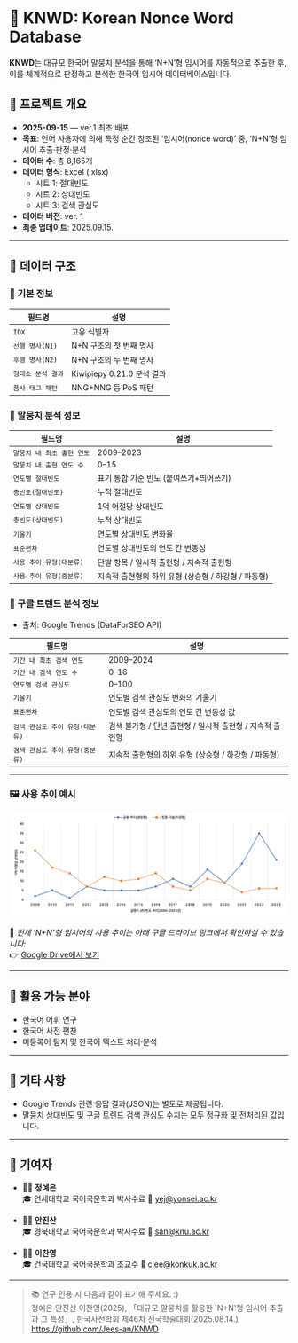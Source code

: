 # 🧬 KNWD: Korean Nonce Word Database

**KNWD**는 대규모 한국어 말뭉치 분석을 통해 ‘N+N’형 임시어를 자동적으로 추출한 후, 이를 체계적으로 판정하고 분석한 한국어 임시어 데이터베이스입니다.

## 📌 프로젝트 개요

- **2025-09-15** — ver.1 최초 배포
- **목표**: 언어 사용자에 의해 특정 순간 창조된 ‘임시어(nonce word)’ 중, ‘N+N’형 임시어 추출·판정·분석
- **데이터 수**: 총 8,165개
- **데이터 형식**: Excel (.xlsx)
  - 시트 1: 절대빈도
  - 시트 2: 상대빈도
  - 시트 3: 검색 관심도
- **데이터 버전**: ver. 1
- **최종 업데이트**: 2025.09.15.

---

## 🧾 데이터 구조

### 🔹 기본 정보
| 필드명 | 설명 |
|--------|------|
| `IDX` | 고유 식별자 |
| `선행 명사(N1)` | N+N 구조의 첫 번째 명사 |
| `후행 명사(N2)` | N+N 구조의 두 번째 명사 |
| `형태소 분석 결과` | Kiwipiepy 0.21.0 분석 결과 |
| `품사 태그 패턴` | NNG+NNG 등 PoS 패턴 |

### 🔹 말뭉치 분석 정보
| 필드명 | 설명 |
|--------|------|
| `말뭉치 내 최초 출현 연도` | 2009–2023 |
| `말뭉치 내 출현 연도 수` | 0–15 |
| `연도별 절대빈도` | 표기 통합 기준 빈도 (붙여쓰기+띄어쓰기) |
| `총빈도(절대빈도)` | 누적 절대빈도 |
| `연도별 상대빈도` | 1억 어절당 상대빈도 |
| `총빈도(상대빈도)` | 누적 상대빈도 |
| `기울기` | 연도별 상대빈도 변화율 |
| `표준편차` | 연도별 상대빈도의 연도 간 변동성 |
| `사용 추이 유형(대분류)` | 단발 항목 / 일시적 출현형 / 지속적 출현형 |
| `사용 추이 유형(중분류)` | 지속적 출현형의 하위 유형 (상승형 / 하강형 / 파동형) |

### 🔹 구글 트렌드 분석 정보

- 출처: Google Trends (DataForSEO API)

| 필드명 | 설명 |
|--------|------|
| `기간 내 최초 검색 연도` | 2009–2024 |
| `기간 내 검색 연도 수` | 0–16 |
| `연도별 검색 관심도` | 0–100 |
| `기울기` | 연도별 검색 관심도 변화의 기울기 |
| `표준편차` | 연도별 검색 관심도의 연도 간 변동성 값 |
| `검색 관심도 추이 유형(대분류)` | 검색 불가형 / 단년 출현형 / 일시적 출현형 / 지속적 출현형 |
| `검색 관심도 추이 유형(중분류)` | 지속적 출현형의 하위 유형 (상승형 / 하강형 / 파동형) |

---

### 🖼 사용 추이 예시

!['N+N'형 임시어 사용 추이 예시](./img/example.jpg)

📁 *전체 ‘N+N’형 임시어의 사용 추이는 아래 구글 드라이브 링크에서 확인하실 수 있습니다:* <br>
👉 [Google Drive에서 보기](https://drive.google.com/file/d/1Q5-JJH408k9cZIgSCWVzyE82mm9fJtih/view?usp=drive_link)

---

## 🧩 활용 가능 분야
- 한국어 어휘 연구
- 한국어 사전 편찬 
- 미등록어 탐지 및 한국어 텍스트 처리·분석

---

## 📂 기타 사항
- Google Trends 관련 응답 결과(JSON)는 별도로 제공됩니다.
- 말뭉치 상대빈도 및 구글 트렌드 검색 관심도 수치는 모두 정규화 및 전처리된 값입니다.

---

## 👥 기여자

- 🧑‍💻 **정예은**  
  🎓 연세대학교 국어국문학과 박사수료
  📧 yej@yonsei.ac.kr

- 🧑‍💻 **안진산**  
  🎓 경북대학교 국어국문학과 박사수료
  📧 san@knu.ac.kr

- 🧑‍💻 **이찬영**  
  🎓 건국대학교 국어국문학과 조교수
  📧 clee@konkuk.ac.kr

---

> 📚 연구 인용 시 다음과 같이 표기해 주세요. :) <br>
> 정예은·안진산·이찬영(2025), 「대규모 말뭉치를 활용한 'N+N'형 임시어 추출과 그 특성」, 한국사전학회 제46차 전국학술대회(2025.08.14.) <br>
> https://github.com/Jees-an/KNWD